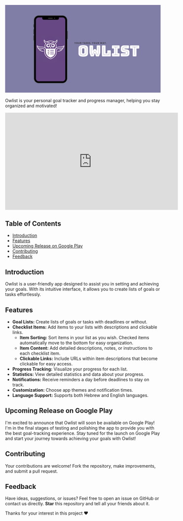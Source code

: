 ![Image Alt Text](ReadmeAssets/appCover.png)

Owlist is your personal goal tracker and progress manager, helping you stay organized and motivated!

<iframe width="560" height="315" src="https://www.youtube.com/embed/EV7poyW58cg" frameborder="0" allowfullscreen></iframe>


## Table of Contents
- [Introduction](#introduction)
- [Features](#features)
- [Upcoming Release on Google Play](#upcoming-release-on-google-play)
- [Contributing](#contributing)
- [Feedback](#feedback)

## Introduction
Owlist is a user-friendly app designed to assist you in setting and achieving your goals. With its intuitive interface, it allows you to create lists of goals or tasks effortlessly.

## Features
- **Goal Lists:** Create lists of goals or tasks with deadlines or without.
-  **Checklist Items:** Add items to your lists with descriptions and clickable links.
    - **Item Sorting:** Sort items in your list as you wish. Checked items automatically move to the bottom for easy organization.
    -  **Item Content:** Add detailed descriptions, notes, or instructions to each checklist item.
    -  **Clickable Links:** Include URLs within item descriptions that become clickable for easy access.
- **Progress Tracking:** Visualize your progress for each list.
- **Statistics:** View detailed statistics and data about your progress.
- **Notifications:** Receive reminders a day before deadlines to stay on track.
- **Customization:** Choose app themes and notification times.
- **Language Support:** Supports both Hebrew and English languages.

## Upcoming Release on Google Play
I'm excited to announce that Owlist will soon be available on Google Play! I'm in the final stages of testing and polishing the app to provide you with the best goal-tracking experience. Stay tuned for the launch on Google Play and start your journey towards achieving your goals with Owlist!

## Contributing
Your contributions are welcome! Fork the repository, make improvements, and submit a pull request.

## Feedback
Have ideas, suggestions, or issues? Feel free to open an issue on GitHub or contact us directly.
**Star**  this repository and tell all your friends about it.

Thanks for your interest in this project ❤️